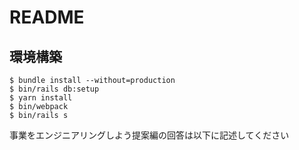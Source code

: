 # README

## 環境構築
```
$ bundle install --without=production
$ bin/rails db:setup
$ yarn install
$ bin/webpack
$ bin/rails s
```
事業をエンジニアリングしよう提案編の回答は以下に記述してください

